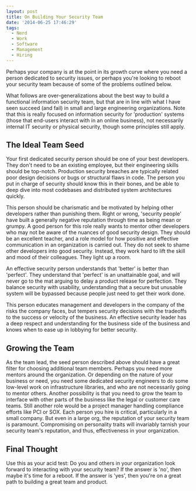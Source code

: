 ```yaml
---
layout: post
title: On Building Your Security Team
date: '2014-06-25 17:46:29'
tags:
  - Nerd
  - Work
  - Software
  - Management
  - Hiring
---
```


Perhaps your company is at the point in its growth curve where you need a person dedicated to security issues, or perhaps you're looking to reboot your security team because of some of the problems outlined below.

What follows are over-generalizations about the best way to build a functional information security team, but that are in line with what I have seen succeed (and fail) in small and large engineering organizations. Note that this is really focused on information security for 'production' systems (those that end-users interact with in an online business), not necessarily internal IT security or physical security, though some principles still apply.

## The Ideal Team Seed

Your first dedicated security person should be one of your best developers. They don't need to be an existing employee, but their engineering skills should be top-notch. Production security breaches are typically related poor design decisions or bugs or structural flaws in code. The person you put in charge of security should know this in their bones, and be able to deep dive into most codebases and distributed system architectures quickly.

This person should be charismatic and be motivated by helping other developers rather than punishing them. Right or wrong, 'security people' have built a generally negative reputation through time as being mean or grumpy. A good person for this role really wants to mentor other developers who may not be aware of the nuances of good security design. They should be an excellent teacher, and a role model for how positive and effective communication in an organization is carried out. They do not seek to shame other developers into good security. Instead, they work hard to lift the skill and mood of their colleagues. They light up a room.

An effective security person understands that 'better' is better than 'perfect'. They understand that 'perfect' is an unattainable goal, and will never go to the mat arguing to delay a product release for perfection. They balance security with usability, understanding that a secure but unusable system will be bypassed because people just need to get their work done.

This person educates management and developers in the company of the risks the company faces, but tempers security decisions with the tradeoffs to the success or velocity of the business. An effective security leader has a deep respect and understanding for the business side of the business and knows when to ease up in lobbying for better security.

## Growing the Team

As the team lead, the seed person described above should have a great filter for choosing additional team members. Perhaps you need more mentors around the organization. Or depending on the nature of your business or need, you need some dedicated security engineers to do some low-level work on infrastructure libraries, and who are not necessarily going to mentor others. Another possibility is that you need to grow the team to interface with other parts of the business like the legal or customer care teams. Still another role would be a project manager handling compliance efforts like PCI or SOX. Each person you hire is critical, particularly in a small company. But even in a large org, the reputation of your security team is paramount. Compromising on personality traits will invariably tarnish your security team's reputation, and thus, effectiveness in your organization.

## Final Thought

Use this as your acid test: Do you and others in your organization look forward to interacting with your security team? If the answer is 'no', then maybe it's time for a reboot. If the answer is 'yes', then you're on a great path to building a great team and product.
